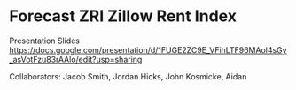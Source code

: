 # Forecast ZRI Zillow Rent Index

Presentation Slides
https://docs.google.com/presentation/d/1FUGE2ZC9E_VFihLTF96MAol4sGy_asVotFzu83rAAlo/edit?usp=sharing

Collaborators: Jacob Smith, Jordan Hicks, John Kosmicke, Aidan
